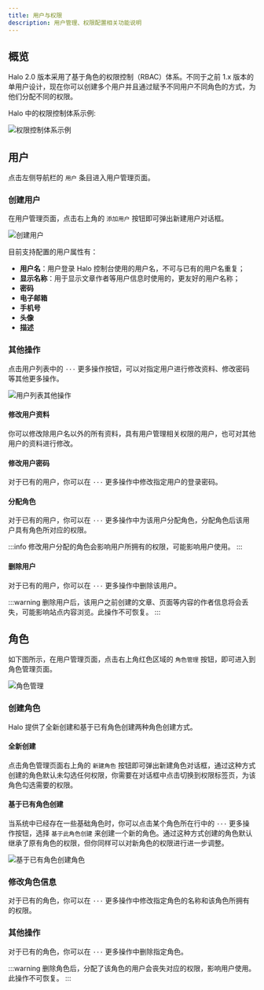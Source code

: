 ```yaml
---
title: 用户与权限
description: 用户管理、权限配置相关功能说明
---
```


## 概览

Halo 2.0 版本采用了基于角色的权限控制（RBAC）体系。不同于之前 1.x 版本的单用户设计，现在你可以创建多个用户并且通过赋予不同用户不同角色的方式，为他们分配不同的权限。

Halo 中的权限控制体系示例:

![权限控制体系示例](/img/user-guide/user-permission.png)

## 用户

点击左侧导航栏的 `用户` 条目进入用户管理页面。

### 创建用户

在用户管理页面，点击右上角的 `添加用户` 按钮即可弹出新建用户对话框。

![创建用户](/img/user-guide/users/user-setting.png)

目前支持配置的用户属性有：

- **用户名**：用户登录 Halo 控制台使用的用户名，不可与已有的用户名重复；
- **显示名称**：用于显示文章作者等用户信息时使用的，更友好的用户名称；
- **密码**
- **电子邮箱**
- **手机号**
- **头像**
- **描述**

### 其他操作

点击用户列表中的 `···` 更多操作按钮，可以对指定用户进行修改资料、修改密码等其他更多操作。

![用户列表其他操作](/img/user-guide/users/user-operate.png)

#### 修改用户资料

你可以修改除用户名以外的所有资料，具有用户管理相关权限的用户，也可对其他用户的资料进行修改。

#### 修改用户密码

对于已有的用户，你可以在 `···` 更多操作中修改指定用户的登录密码。

#### 分配角色

对于已有的用户，你可以在 `···` 更多操作中为该用户分配角色，分配角色后该用户具有角色所对应的权限。

:::info
修改用户分配的角色会影响用户所拥有的权限，可能影响用户使用。
:::

#### 删除用户

对于已有的用户，你可以在 `···` 更多操作中删除该用户。

:::warning
删除用户后，该用户之前创建的文章、页面等内容的作者信息将会丢失，可能影响站点内容浏览。此操作不可恢复。
:::

## 角色

如下图所示，在用户管理页面，点击右上角红色区域的 `角色管理` 按钮，即可进入到角色管理页面。

![角色管理](/img/user-guide/users/role-management.png)

### 创建角色

Halo 提供了全新创建和基于已有角色创建两种角色创建方式。

#### 全新创建

点击角色管理页面右上角的 `新建角色` 按钮即可弹出新建角色对话框，通过这种方式创建的角色默认未勾选任何权限，你需要在对话框中点击切换到权限标签页，为该角色勾选需要的权限。

#### 基于已有角色创建

当系统中已经存在一些基础角色时，你可以点击某个角色所在行中的 `···` 更多操作按钮，选择 `基于此角色创建` 来创建一个新的角色。通过这种方式创建的角色默认继承了原有角色的权限，但你同样可以对新角色的权限进行进一步调整。

![基于已有角色创建角色](/img/user-guide/users/role-fork.png)

### 修改角色信息

对于已有的角色，你可以在 `···` 更多操作中修改指定角色的名称和该角色所拥有的权限。

### 其他操作

对于已有的角色，你可以在 `···` 更多操作中删除指定角色。

:::warning
删除角色后，分配了该角色的用户会丧失对应的权限，影响用户使用。此操作不可恢复。
:::
